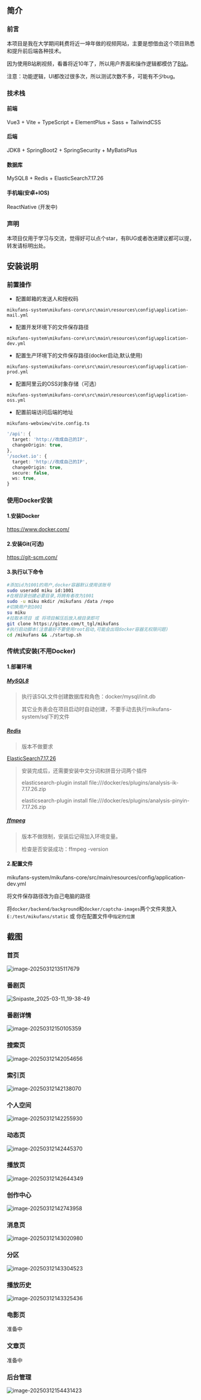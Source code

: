## 简介

### 前言

本项目是我在大学期间耗费将近一坤年做的视频网站，主要是想借由这个项目熟悉和提升前后端各种技术。

因为使用B站刷视频，看番将近10年了，所以用户界面和操作逻辑都模仿了[B站](https://www.bilibili.com/)。

注意：功能逻辑，UI都改过很多次，所以测试次数不多，可能有不少bug。

### 技术栈

#### 前端

Vue3 + Vite  + TypeScript + ElementPlus + Sass + TailwindCSS

#### 后端

JDK8 + SpringBoot2 + SpringSecurity + MyBatisPlus

#### 数据库

MySQL8 + Redis + ElasticSearch7.17.26

#### 手机端(安卓+IOS)

ReactNative (开发中)

### 声明

本项目仅用于学习与交流，觉得好可以点个star，有BUG或者改进建议都可以提，转发请标明出处。

## 安装说明

### 前置操作

- 配置邮箱的发送人和授权码

`mikufans-system\mikufans-core\src\main\resources\config\application-mail.yml`

- 配置开发环境下的文件保存路径

`mikufans-system\mikufans-core\src\main\resources\config\application-dev.yml`

- 配置生产环境下的文件保存路径(docker启动,默认使用)

`mikufans-system\mikufans-core\src\main\resources\config\application-prod.yml`

- 配置阿里云的OSS对象存储（可选）

`mikufans-system\mikufans-core\src\main\resources\config\application-oss.yml`

- 配置前端访问后端的地址

`mikufans-webview/vite.config.ts`

```ts
'/api': {
  target: 'http://改成自己的IP',
  changeOrigin: true,
},
'/socket.io': {
  target: 'http://改成自己的IP',
  changeOrigin: true,
  secure: false,
  ws: true,
}
```

### 使用Docker安装

#### 1.安装Docker

https://www.docker.com/

#### 2.安装Git(可选)

https://git-scm.com/

#### 3.执行以下命令

```bash
#添加id为1001的用户,docker容器默认使用该账号
sudo useradd miku id:1001
#在根目录创建必要目录,将拥有者改为1001
sudo -u miku mkdir /mikufans /data /repo
#切换用户到1001
su miku
#拉取本项目 或 将项目解压后放入根目录即可
git clone https://gitee.com/t_tgl/mikufans
#执行启动脚本(注意最好不要使用root启动,可能会出现docker容器无权限问题)
cd /mikufans && ./startup.sh
```

### 传统式安装(不用Docker)

#### 1.部署环境

##### [MySQL8](https://dev.mysql.com/downloads/installer/)

> 执行该SQL文件创建数据库和角色：docker/mysql/init.db
>
> 其它业务表会在项目启动时自动创建，不要手动去执行mikufans-system/sql下的文件

##### [Redis](https://redis.io/downloads/)

> 版本不做要求

[ElasticSearch7.17.26](https://www.elastic.co/)

> 安装完成后，还需要安装中文分词和拼音分词两个插件
>
> elasticsearch-plugin install file:///docker/es/plugins/analysis-ik-7.17.26.zip
>
> elasticsearch-plugin install file:///docker/es/plugins/analysis-pinyin-7.17.26.zip

##### [ffmpeg](https://ffmpeg.org/download.html)

> 版本不做限制，安装后记得加入环境变量。
>
> 检查是否安装成功：ffmpeg -version

#### 2.配置文件

mikufans-system/mikufans-core/src/main/resources/config/application-dev.yml

将文件保存路径改为自己电脑的路径

将``docker/backend/background``和``docker/captcha-images``两个文件夹放入``E:/test/mikufans/static`` 或 你在配置文件中``指定的位置``

## 截图

### 首页

![image-20250312135117679](./images/image-20250312135117679.png)

### 番剧页

![Snipaste_2025-03-11_19-38-49](./images/Snipaste_2025-03-11_19-38-49.png)

### 番剧详情

![image-20250312150105359](./images/image-20250312150105359.png)

### 搜索页

![image-20250312142054656](./images/image-20250312142054656.png)

### 索引页

![image-20250312142138070](./images/image-20250312142138070.png)

### 个人空间

![image-20250312142255930](./images/image-20250312142255930.png)

### 动态页

![image-20250312142445370](./images/image-20250312142445370.png)

### 播放页

![image-20250312142644349](./images/image-20250312142644349.png)

### 创作中心

![image-20250312142743958](./images/image-20250312142743958.png)

### 消息页

![image-20250312143020980](./images/image-20250312143020980.png)

### 分区

![image-20250312143304523](./images/image-20250312143304523.png)

### 播放历史

![image-20250312143325436](./images/image-20250312143325436.png)

### 电影页

准备中

### 文章页

准备中

### 后台管理

![image-20250312154431423](./images/image-20250312154431423.png)
